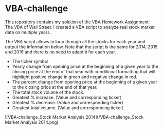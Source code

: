 # VBA-challenge

This repository contains my solution of the VBA Homework Assignment: The VBA of Wall Street. I created a VBA script to analyze real stock market data on multiple years.

The VBA script allows to loop through all the stocks for each year and output the information below. Note that the script is the same for 2014, 2015 and 2016 and there is no need to adapt it for each year.

- The ticker symbol.
- Yearly change from opening price at the beginning of a given year to the closing price at the end of that year with conditional formatting that will highlight positive change in green and negative change in red.
- The percent change from opening price at the beginning of a given year to the closing price at the end of that year.
- The total stock volume of the stock.
- Greatest % increase. (Value and corresponding ticker)
- Greatest % decrease. (Value and corresponding ticker)
- Greatest total volume. (Value and corresponding ticker)



![VBA-challenge_Stock Market Analysis 2014](/VBA-challenge_Stock Market Analysis 2014.png)
